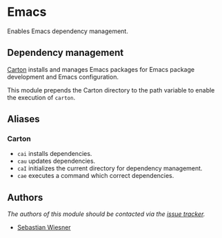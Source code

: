 Emacs
=====

Enables Emacs dependency management.

Dependency management
---------------------

[Carton][1] installs and manages Emacs packages for Emacs package development
and Emacs configuration.

This module prepends the Carton directory to the path variable to enable the
execution of `carton`.

Aliases
-------

### Carton

  - `cai` installs dependencies.
  - `cau` updates dependencies.
  - `caI` initializes the current directory for dependency management.
  - `cae` executes a command which correct dependencies.

Authors
-------

*The authors of this module should be contacted via the [issue tracker][2].*

  - [Sebastian Wiesner](https://github.com/lunaryorn)

[1]: https://github.com/rejeep/carton
[2]: https://github.com/zsh-users/prezto/issues
